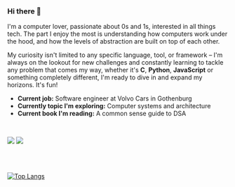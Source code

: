 ### Hi there 👋

I'm a computer lover, passionate about 0s and 1s, interested in all things tech. The part I enjoy the most is understanding how computers work under the hood, and how the levels of abstraction are built on top of each other.

My curiosity isn't limited to any specific language, tool, or framework – I'm always on the lookout for new challenges and constantly learning to tackle any problem that comes my way, whether it's **C**, **Python**, **JavaScript** or something completely different, I'm ready to dive in and expand my horizons. It's fun!

- **Current job:** Software engineer at Volvo Cars in Gothenburg
- **Currently topic I'm exploring:** Computer systems and architecture
- **Current book I'm reading:** A common sense guide to DSA

<br>

[![](https://img.shields.io/badge/linkedin-%230077B5.svg?style=for-the-badge&logo=linkedin)](https://linkedin.com/in/elie-asmar-141626203/)
[![](https://img.shields.io/badge/twitter-%230077B5.svg?style=for-the-badge&logo=twitter)](https://twitter.com/elieasmar89)

<br>
<br>

[![Top Langs](https://github-readme-stats.vercel.app/api/top-langs/?username=easmar89&langs_count=9)](https://github.com/anuraghazra/github-readme-stats)
